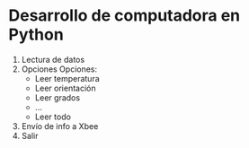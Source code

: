 # Desarrollo de computadora en Python
1. Lectura de datos
2. Opciones
    Opciones:
    - Leer temperatura
    - Leer orientación
    - Leer grados
    - ...
    - Leer todo
3. Envío de info a Xbee
4. Salir

